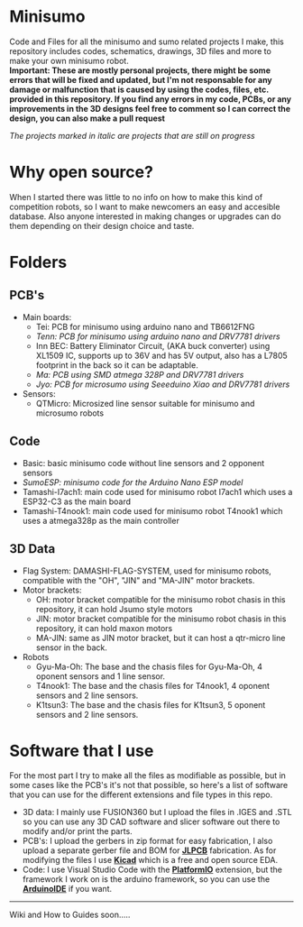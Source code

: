 # Minisumo
Code and Files for all the minisumo and sumo related projects I make, this repository includes codes, schematics, drawings, 3D files and more to make your own minisumo robot.\
**Important: These are mostly personal projects, there might be some errors that will be fixed and updated, but I'm not responsable for any damage or malfunction that is caused by using the codes, files, etc. provided in this repository. If you find any errors in my code, PCBs, or any improvements in the 3D designs feel free to comment so I can correct the design, you can also make a pull request**

*The projects marked in italic are projects that are still on progress*

# Why open source?
When I started there was little to no info on how to make this kind of competition robots, so I want to make newcomers an easy and accesible database.
Also anyone interested in making changes or upgrades can do them depending on their design choice and taste.

# Folders

## PCB's
- Main boards:
  - Tei: PCB for minisumo using arduino nano and TB6612FNG
  - *Tenn: PCB for minisumo using arduino nano and DRV7781 drivers*
  - Inn BEC: Battery Eliminator Circuit, (AKA buck converter) using XL1509 IC, supports up to 36V and has 5V output, also has a L7805 footprint in the back so it can be adaptable.
  - *Ma: PCB using SMD atmega 328P and DRV7781 drivers*
  - *Jyo: PCB for microsumo using Seeeduino Xiao and DRV7781 drivers*
- Sensors:
    - QTMicro: Microsized line sensor suitable for minisumo and microsumo robots
## Code
- Basic: basic minisumo code without line sensors and 2 opponent sensors
- *SumoESP: minisumo code for the Arduino Nano ESP model*
- Tamashi-I7ach1: main code used for minisumo robot I7ach1 which uses a ESP32-C3 as the main board
- Tamashi-T4nook1: main code used for minisumo robot T4nook1 which uses a atmega328p as the main controller
## 3D Data
- Flag System: DAMASHI-FLAG-SYSTEM, used for minisumo robots, compatible with the "OH", "JIN" and "MA-JIN" motor brackets.
- Motor brackets:
  - OH: motor bracket compatible for the minisumo robot chasis in this repository, it can hold Jsumo style motors
  - JIN: motor bracket compatible for the minisumo robot chasis in this repository, it can hold maxon motors
  - MA-JIN: same as JIN motor bracket, but it can host a qtr-micro line sensor in the back.
- Robots
  - Gyu-Ma-Oh: The base and the chasis files for Gyu-Ma-Oh, 4 oponent sensors and 1 line sensor.
  - T4nook1: The base and the chasis files for T4nook1, 4 oponent sensors and 2 line sensors.
  - K1tsun3: The base and the chasis files for K1tsun3, 5 oponent sensors and 2 line sensors.

# Software that I use
For the most part I try to make all the files as modifiable as possible, but in some cases like the PCB's it's not that possible, so here's a list of software that you can use for the different extensions and file types in this repo.

- 3D data: I mainly use FUSION360 but I upload the files in .IGES and .STL so you can use any 3D CAD software and slicer software out there to modify and/or print the parts.
- PCB's: I upload the gerbers in zip format for easy fabrication, I also upload a separate gerber file and BOM for **[JLPCB](https://jlcpcb.com/)**  fabrication. As for modifying the files I use **[Kicad](https://www.kicad.org/)** which is a free and open source EDA.
- Code: I use Visual Studio Code with the **[PlatformIO](https://platformio.org/)** extension, but the framework I work on is the arduino framework, so you can use the **[ArduinoIDE](https://www.arduino.cc/en/software)** if you want.

---

Wiki and How to Guides soon.....

